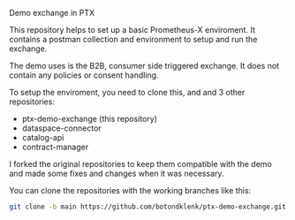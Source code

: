 Demo exchange in PTX

This repository helps to set up a basic Prometheus-X enviroment.
It contains a postman collection and environment to setup and run the exchange.

The demo uses is the B2B, consumer side triggered exchange.
It does not contain any policies or consent handling.

To setup the enviroment, you need to clone this, and and 3 other repositories:
- ptx-demo-exchange (this repository)
- dataspace-connector
- catalog-api
- contract-manager

I forked the original repositories to keep them compatible with the demo and made some fixes and changes when it was necessary.

You can clone the repositories with the working branches like this:

```bash
git clone -b main https://github.com/botondklenk/ptx-demo-exchange.git